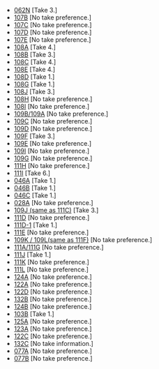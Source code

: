* [062N](062N--Take03--.md) [Take 3.]
* [107B](107B.md) [No take preference.]
* [107C](107C.md) [No take preference.]
* [107D](107D.md) [No take preference.]
* [107E](107E.md) [No take preference.]
* [108A](108A--Take04--.md) [Take 4.]
* [108B](108B--Take03--.md) [Take 3.]
* [108C](108C--Take04--.md) [Take 4.]
* [108E](108E--Take04--.md) [Take 4.]
* [108D](108D--Take01--.md) [Take 1.]
* [108G](108G--Take01--.md) [Take 1.]
* [108J](108J--Take03--.md) [Take 3.]
* [108H](108H--NoPref.--.md) [No take preference.]
* [108I](108I--NoPref.--.md) [No take preference.]
* [109B/109A](109B-109A--NoPref.--.md) [No take preference.]
* [109C](109C--NoPref.--.md) [No take preference.]
* [109D](109D--NoPref.--.md) [No take preference.]
* [109F](109F--Take03--.md) [Take 3.]
* [109E](109E--NoPref.--.md) [No take preference.]
* [109I](109I--NoPref.--.md) [No take preference.]
* [109G](109G--NoPref.--.md) [No take preference.]
* [111H](111H--NoPref.--.md) [No take preference.]
* [111I](111I--Take06--.md) [Take 6.]
* [046A](046A--Take01--.md) [Take 1.]
* [046B](046B--Take01--.md) [Take 1.]
* [046C](046C--Take01--.md) [Take 1.]
* [028A](028A.md) [No take preference.]
* [109J (same as 111C)](109J-111C--Take03--.md) [Take 3.]
* [111D](111D--NoPref.--.md) [No take preference.]
* [111D-1](111D-1--Take01--.md) [Take 1.]
* [111E](111E.md) [No take preference.]
* [109K / 109L(same as 111F)](109K--109L-111F--.md) [No take preference.]
* [111A/111G](111A-111G.md) [No take preference.]
* [111J](111J--Take01--.md) [Take 1.]
* [111K](111K--NoPref.--.md) [No take preference.]
* [111L](111L--NoPref.--.md) [No take preference.]
* [124A](124A.md) [No take preference.]
* [122A](122A--NoPref.--.md) [No take preference.]
* [122D](122D--NoPref.--.md) [No take preference.]
* [132B](132B.md) [No take preference.]
* [124B](124B.md) [No take preference.]
* [103B](103B.md) [Take 1.]
* [125A](125A.md) [No take preference.]
* [123A](123A.md) [No take preference.]
* [122C](122C.md) [No take preference.]
* [132C](132C.md) [No take information.]
* [077A](077A--NoPref.--.md) [No take preference.]
* [077B](077B--NoPref.--.md) [No take preference.]
